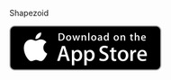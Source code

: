 Shapezoid



[![DownloadAppStore](appstorebadge.png)](https://apps.apple.com/us/app/shapezoid/id1507022672)
